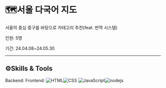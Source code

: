 <h1>🗺️서울 다국어 지도</h1>

서울의 중심 중구를 바탕으로 카테고리 추천(feat. 번역 시스템)

인원: 5명

기간: 24.04.08~24.05.30

<hr></hr>

<h2>⚙️Skills & Tools</h2>
Backend: 
Frontend: <img alt="HTML" src ="https://img.shields.io/badge/HTML5-E34F26.svg?&style=for-the-badge&logo=HTML5&logoColor=white"/><img alt="CSS" src ="https://img.shields.io/badge/CSS3-1572B6.svg?&style=for-the-badge&logo=CSS3&logoColor=white"/> <img alt="JavaScript" src ="https://img.shields.io/badge/JavaScriipt-F7DF1E.svg?&style=for-the-badge&logo=JavaScript&logoColor=black"/><img alt="nodejs" src ="https://img.shields.io/badge/nodedotjs-339933.svg?&style=for-the-badge&logo=nodejs&logoColor=white"/>


